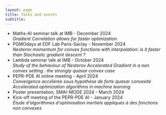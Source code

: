 ```yaml
---
layout: page
title: Talks and events
subtitle: 
---
```



- Maths-AI seminar talk at IMB - December 2024\
*Gradient Correlation allows for faster optimization*
- PGMOdays at EDF Lab Paris-Saclay - November 2024\
*Nesterov momentum for convex functions with interpolation: is it faster than Stochastic gradient descent ?*
 - Lambda seminar talk at IMB - October 2024\
*Study of the behaviour of Nesterov Accelerated Gradient in a non convex setting : the strongly quasar convex case*
- PEPR-PDE AI online meeting - April 2024\
*Convergence accélérée sous hypothèse de forte quasar convexité*
*Accelerated optimization algorithms in machine learning*
- Poster presentation, SMAI-MODE 2024 - March 2024
- Kick-off meeting of the PEPR-PDE AI - January 2024\
*Étude d'algorithmes d'optimisation inertiels appliqués à des fonctions non convexes*
